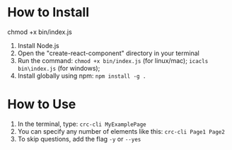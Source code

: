 # How to Install

 chmod +x bin/index.js


1) Install Node.js
2) Open the "create-react-component" directory in your terminal
3) Run the command: ```chmod +x bin/index.js``` (for linux/mac); ```icacls bin\index.js``` (for windows);
4) Install globally using npm: ```npm install -g .```

# How to Use

1) In the terminal, type: ```crc-cli MyExamplePage```
2) You can specify any number of elements like this: ```crc-cli Page1 Page2```
3) To skip questions, add the flag ```-y``` or ```--yes```
